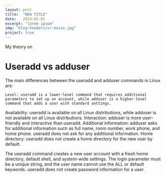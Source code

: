 ```yaml
---
layout: post
title:  "NEW TITLE"
date:   2024-02-01
excerpt: "lorem ipsum"
img: "blog-headers/vr-movie.jpg" 
project: true  
---
```


My theory on

# Useradd vs adduser 

The main differences between the useradd and adduser commands in Linux are: 

    Level: useradd is a lower-level command that requires additional parameters to set up an account, while adduser is a higher-level command that adds a user with standard settings. 

Availability: useradd is available on all Linux distributions, while adduser is not available on all Linux distributions. 
Interaction: adduser is more user-friendly and interactive than useradd. 
Additional information: adduser asks for additional information such as full name, room number, work phone, and home phone. useradd does not ask for any additional information. 
Home directory: useradd does not create a home directory for the new user by default. 

The useradd command creates a new user account with a fresh home directory, default shell, and system-wide settings. The login parameter must be a unique string, and the user name cannot use the ALL or default keywords. useradd does not create password information for a user.
